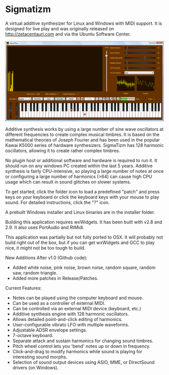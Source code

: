 # Sigmatizm

A virtual additive synthesizer for Linux and Windows with MIDI support. It is designed
for live play and was originally released on http://zetacentauri.com and via the
Ubuntu Software Center.

![Sigmatizm Screenshot](https://github.com/Xangis/Sigmatizm/blob/master/images/Sigmatizm0.96.png)

Additive synthesis works by using a large number of sine wave oscillators at different 
frequencies to create complex musical timbres. It is based on the mathematical theories 
of Joseph Fourier and has been used in the popular Kawai K5000 series of hardware 
synthesizers. SigmaTizm has 128 harmonic oscillators, allowing it to create rather 
complex timbres.

No plugin host or additional software and hardware is required to run it. It should run 
on any windows PC created within the last 5 years. Additive synthesis is fairly 
CPU-intensive, so playing a large number of notes at once or configuring a large number 
of harmonics (>64) can cause high CPU usage which can result in sound glitches on slower 
systems.

To get started, click the folder icon to load a predefined "patch" and press keys on your 
keyboard or click the keyboard keys with your mouse to play sound. For detailed 
instructions, click the "?" icon.

A prebuilt Windows installer and Linux binaries are in the installer folder.

Building this application requires wxWidgets. It has been built with v2.8 and 2.9. It also
uses PortAudio and RtMidi.

This application was partially but not fully ported to OSX. It will probably not build 
right out of the box, but if you can get wxWidgets and GCC to play nice, it might not be
too tough to build.

New Additions After v1.0 (Github code):

- Added white noise, pink noise, brown noise, random square, random saw, random triangle.
- Added more patches in Release/Patches.

Current Features:

- Notes can be played using the computer keyboard and mouse.
- Can be used as a controller of external MIDI.
- Can be controlled via an external MIDI device (keyboard, etc.)
- Additive synthesis engine with 128 harmonic oscillators.
- Allows detailed point-and-click editing of harmonics.
- User-configurable vibrato LFO with multiple waveforms.
- Adjustable ADSR envelope settings.
- 7-octave keyboard.
- Separate attack and sustain harmonics for changing sound timbres.
- Pitch wheel control lets you 'bend' notes up or down in frequency.
- Click-and-drag to modify harmonics while sound is playing for interesting sound morphs.
- Selection of sound output devices using ASIO, MME, or DirectSound drivers (on Windows).
